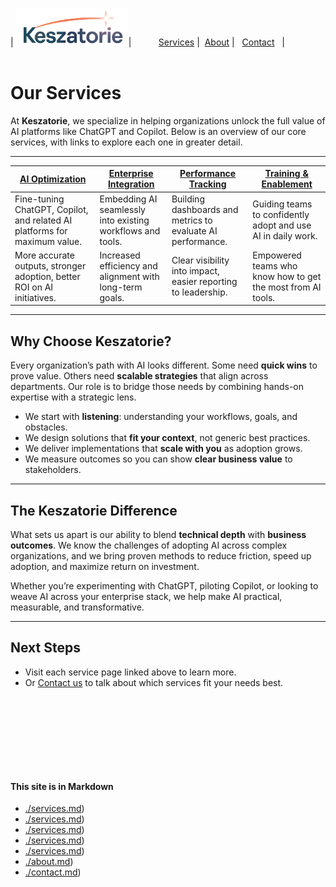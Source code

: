 | <img src="Keszatorie_logo.png" alt="Keszatorie Logo" height="60">| &nbsp;&nbsp;&nbsp;&nbsp;&nbsp;&nbsp;&nbsp;&nbsp;&nbsp;&nbsp;[Services](/services/) |&nbsp;&nbsp;[About](/about.md) |&nbsp;&nbsp; [Contact](/contact.md) &nbsp;&nbsp;|
<br><br>
# Our Services

At **Keszatorie**, we specialize in helping organizations unlock the full value of AI platforms like ChatGPT and Copilot. Below is an overview of our core services, with links to explore each one in greater detail.

---

| [AI Optimization](./services/ai-optimization.md) | [Enterprise Integration](./services/enterprise-integration.md) | [Performance Tracking](./services/performance-tracking.md) | [Training & Enablement](./services/training-and-enablement.md) |
|--------------------------------------------------|----------------------------------------------------------------|------------------------------------------------------------|----------------------------------------------------------------|
| Fine-tuning ChatGPT, Copilot, and related AI platforms for maximum value. | Embedding AI seamlessly into existing workflows and tools. | Building dashboards and metrics to evaluate AI performance. | Guiding teams to confidently adopt and use AI in daily work. |
| More accurate outputs, stronger adoption, better ROI on AI initiatives. | Increased efficiency and alignment with long-term goals. | Clear visibility into impact, easier reporting to leadership. | Empowered teams who know how to get the most from AI tools. |

---

## Why Choose Keszatorie?

Every organization’s path with AI looks different. Some need **quick wins** to prove value. Others need **scalable strategies** that align across departments. Our role is to bridge those needs by combining hands-on expertise with a strategic lens.  

- We start with **listening**: understanding your workflows, goals, and obstacles.  
- We design solutions that **fit your context**, not generic best practices.  
- We deliver implementations that **scale with you** as adoption grows.  
- We measure outcomes so you can show **clear business value** to stakeholders.  

---

## The Keszatorie Difference

What sets us apart is our ability to blend **technical depth** with **business outcomes**. We know the challenges of adopting AI across complex organizations, and we bring proven methods to reduce friction, speed up adoption, and maximize return on investment.  

Whether you’re experimenting with ChatGPT, piloting Copilot, or looking to weave AI across your enterprise stack, we help make AI practical, measurable, and transformative.  

---

## Next Steps
- Visit each service page linked above to learn more.  
- Or [Contact us](./contact.md) to talk about which services fit your needs best.




<br><br><br><br>
---
#### This site is in Markdown
- [./services.md](https://keszatorie.com/services/index.md))
- [./services.md](https://keszatorie.com/services/ai-optimization.md))
- [./services.md](https://keszatorie.com/services/enterprise-integration.md))
- [./services.md](https://keszatorie.com/services/performance-tracking.md))
- [./services.md](https://keszatorie.com/services/training-and-enablement.md))
- [./about.md](https://keszatorie.com/about.md))  
- [./contact.md](https://keszatorie.com/about.md))   
